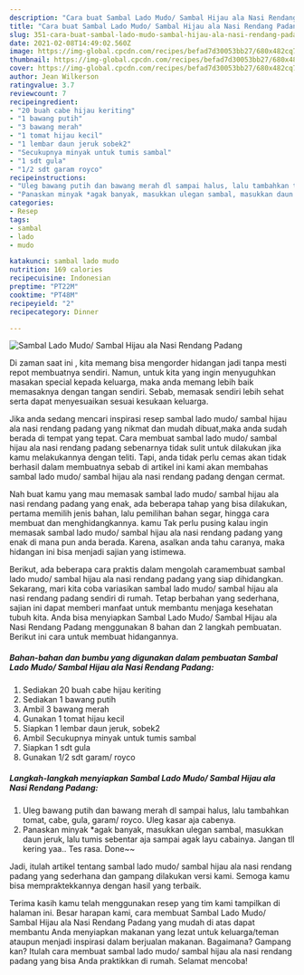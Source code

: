```yaml
---
description: "Cara buat Sambal Lado Mudo/ Sambal Hijau ala Nasi Rendang Padang yang nikmat Untuk Jualan"
title: "Cara buat Sambal Lado Mudo/ Sambal Hijau ala Nasi Rendang Padang yang nikmat Untuk Jualan"
slug: 351-cara-buat-sambal-lado-mudo-sambal-hijau-ala-nasi-rendang-padang-yang-nikmat-untuk-jualan
date: 2021-02-08T14:49:02.560Z
image: https://img-global.cpcdn.com/recipes/befad7d30053bb27/680x482cq70/sambal-lado-mudo-sambal-hijau-ala-nasi-rendang-padang-foto-resep-utama.jpg
thumbnail: https://img-global.cpcdn.com/recipes/befad7d30053bb27/680x482cq70/sambal-lado-mudo-sambal-hijau-ala-nasi-rendang-padang-foto-resep-utama.jpg
cover: https://img-global.cpcdn.com/recipes/befad7d30053bb27/680x482cq70/sambal-lado-mudo-sambal-hijau-ala-nasi-rendang-padang-foto-resep-utama.jpg
author: Jean Wilkerson
ratingvalue: 3.7
reviewcount: 7
recipeingredient:
- "20 buah cabe hijau keriting"
- "1 bawang putih"
- "3 bawang merah"
- "1 tomat hijau kecil"
- "1 lembar daun jeruk sobek2"
- "Secukupnya minyak untuk tumis sambal"
- "1 sdt gula"
- "1/2 sdt garam royco"
recipeinstructions:
- "Uleg bawang putih dan bawang merah dl sampai halus, lalu tambahkan tomat, cabe, gula, garam/ royco. Uleg kasar aja cabenya."
- "Panaskan minyak *agak banyak, masukkan ulegan sambal, masukkan daun jeruk, lalu tumis sebentar aja sampai agak layu cabainya. Jangan tll kering yaa.. Tes rasa. Done~~"
categories:
- Resep
tags:
- sambal
- lado
- mudo

katakunci: sambal lado mudo 
nutrition: 169 calories
recipecuisine: Indonesian
preptime: "PT22M"
cooktime: "PT48M"
recipeyield: "2"
recipecategory: Dinner

---
```



![Sambal Lado Mudo/ Sambal Hijau ala Nasi Rendang Padang](https://img-global.cpcdn.com/recipes/befad7d30053bb27/680x482cq70/sambal-lado-mudo-sambal-hijau-ala-nasi-rendang-padang-foto-resep-utama.jpg)

Di zaman  saat ini , kita memang bisa mengorder hidangan jadi tanpa mesti repot membuatnya sendiri. Namun, untuk kita yang ingin menyuguhkan masakan special kepada keluarga, maka anda memang lebih baik memasaknya dengan tangan sendiri. Sebab, memasak sendiri lebih sehat serta dapat menyesuaikan sesuai kesukaan keluarga.

Jika anda sedang mencari inspirasi resep sambal lado mudo/ sambal hijau ala nasi rendang padang yang nikmat dan mudah dibuat,maka anda sudah berada di tempat yang tepat. Cara membuat sambal lado mudo/ sambal hijau ala nasi rendang padang  sebenarnya tidak sulit untuk dilakukan jika kamu melakukannya dengan teliti. Tapi, anda tidak perlu cemas akan tidak berhasil dalam membuatnya 
sebab di artikel ini kami akan membahas sambal lado mudo/ sambal hijau ala nasi rendang padang dengan cermat.  



Nah buat kamu yang mau memasak sambal lado mudo/ sambal hijau ala nasi rendang padang yang enak, ada beberapa tahap yang bisa dilakukan, pertama memilih jenis bahan, lalu pemilihan bahan segar, hingga cara membuat dan menghidangkannya. kamu Tak perlu pusing kalau ingin memasak sambal lado mudo/ sambal hijau ala nasi rendang padang yang enak di mana pun anda berada. Karena, asalkan anda  tahu caranya, maka hidangan ini bisa menjadi sajian yang istimewa.

Berikut, ada beberapa cara praktis  dalam mengolah caramembuat sambal lado mudo/ sambal hijau ala nasi rendang padang yang siap dihidangkan. Sekarang, mari kita coba variasikan sambal lado mudo/ sambal hijau ala nasi rendang padang sendiri di rumah. Tetap berbahan yang sederhana, sajian ini dapat memberi manfaat untuk membantu menjaga kesehatan tubuh kita. Anda bisa menyiapkan Sambal Lado Mudo/ Sambal Hijau ala Nasi Rendang Padang menggunakan 8 bahan dan 2 langkah pembuatan. Berikut ini cara untuk membuat hidangannya.

<!--inarticleads1-->

##### Bahan-bahan dan bumbu yang digunakan dalam pembuatan Sambal Lado Mudo/ Sambal Hijau ala Nasi Rendang Padang:

1. Sediakan 20 buah cabe hijau keriting
1. Sediakan 1 bawang putih
1. Ambil 3 bawang merah
1. Gunakan 1 tomat hijau kecil
1. Siapkan 1 lembar daun jeruk, sobek2
1. Ambil Secukupnya minyak untuk tumis sambal
1. Siapkan 1 sdt gula
1. Gunakan 1/2 sdt garam/ royco




<!--inarticleads2-->

##### Langkah-langkah menyiapkan Sambal Lado Mudo/ Sambal Hijau ala Nasi Rendang Padang:

1. Uleg bawang putih dan bawang merah dl sampai halus, lalu tambahkan tomat, cabe, gula, garam/ royco. Uleg kasar aja cabenya.
1. Panaskan minyak *agak banyak, masukkan ulegan sambal, masukkan daun jeruk, lalu tumis sebentar aja sampai agak layu cabainya. Jangan tll kering yaa.. Tes rasa. Done~~




Jadi, itulah artikel tentang  sambal lado mudo/ sambal hijau ala nasi rendang padang  yang sederhana dan gampang dilakukan versi kami. Semoga kamu bisa mempraktekkannya dengan hasil yang terbaik. 

Terima kasih kamu telah menggunakan resep yang tim kami tampilkan di halaman ini. Besar harapan kami, cara membuat  Sambal Lado Mudo/ Sambal Hijau ala Nasi Rendang Padang yang mudah di atas dapat membantu Anda menyiapkan makanan yang lezat untuk keluarga/teman ataupun menjadi inspirasi dalam berjualan makanan. Bagaimana? Gampang kan? Itulah cara membuat sambal lado mudo/ sambal hijau ala nasi rendang padang yang bisa Anda praktikkan di rumah. Selamat mencoba!

